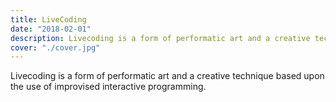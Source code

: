 ```yaml
---
title: LiveCoding
date: "2018-02-01"
description: Livecoding is a form of performatic art and a creative technique based upon the use of improvised interactive programming.
cover: "./cover.jpg"
---
```


Livecoding is a form of performatic art and a creative technique based upon the use of improvised interactive programming.
